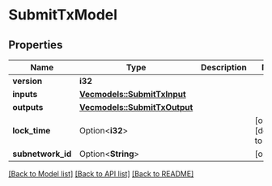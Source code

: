 # SubmitTxModel

## Properties

Name | Type | Description | Notes
------------ | ------------- | ------------- | -------------
**version** | **i32** |  | 
**inputs** | [**Vec<models::SubmitTxInput>**](SubmitTxInput.md) |  | 
**outputs** | [**Vec<models::SubmitTxOutput>**](SubmitTxOutput.md) |  | 
**lock_time** | Option<**i32**> |  | [optional][default to 0]
**subnetwork_id** | Option<**String**> |  | [optional]

[[Back to Model list]](../README.md#documentation-for-models) [[Back to API list]](../README.md#documentation-for-api-endpoints) [[Back to README]](../README.md)


